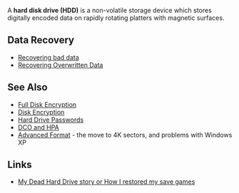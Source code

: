 A **hard disk drive (HDD)** is a non-volatile storage device which
stores digitally encoded data on rapidly rotating platters with magnetic
surfaces.

## Data Recovery

- [Recovering bad data](Recovering_bad_data "wikilink")
- [Recovering Overwritten Data](Recovering_Overwritten_Data "wikilink")

## See Also

- [Full Disk Encryption](Full_Disk_Encryption "wikilink")
- [Disk Encryption](:Category:Disk_encryption "wikilink")
- [Hard Drive Passwords](Hard_Drive_Passwords "wikilink")
- [DCO and HPA](DCO_and_HPA "wikilink")
- [Advanced Format](Advanced_Format "wikilink") - the move to 4K
  sectors, and problems with Windows XP

## Links

- [My Dead Hard Drive story or How I restored my save
  games](http://www.deadharddrive.com/)